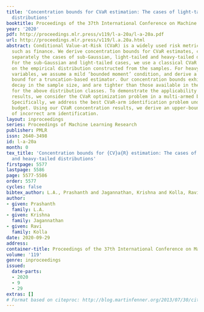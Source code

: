 ```yaml
---
title: 'Concentration bounds for CVaR estimation: The cases of light-tailed and heavy-tailed
  distributions'
booktitle: Proceedings of the 37th International Conference on Machine Learning
year: '2020'
pdf: http://proceedings.mlr.press/v119/l-a-20a/l-a-20a.pdf
url: http://proceedings.mlr.press/v119/l.a.20a.html
abstract: Conditional Value-at-Risk (CVaR) is a widely used risk metric in applications
  such as finance. We derive concentration bounds for CVaR estimates, considering
  separately the cases of sub-Gaussian, light-tailed and heavy-tailed distributions.
  For the sub-Gaussian and light-tailed cases, we use a classical CVaR estimator based
  on the empirical distribution constructed from the samples. For heavy-tailed random
  variables, we assume a mild ‘bounded moment’ condition, and derive a concentration
  bound for a truncation-based estimator. Our concentration bounds exhibit exponential
  decay in the sample size, and are tighter than those available in the literature
  for the above distribution classes. To demonstrate the applicability of our concentration
  results, we consider the CVaR optimization problem in a multi-armed bandit setting.
  Specifically, we address the best CVaR-arm identification problem under a fixed
  budget. Using our CVaR concentration results, we derive an upper-bound on the probability
  of incorrect arm identification.
layout: inproceedings
series: Proceedings of Machine Learning Research
publisher: PMLR
issn: 2640-3498
id: l-a-20a
month: 0
tex_title: 'Concentration bounds for {CV}a{R} estimation: The cases of light-tailed
  and heavy-tailed distributions'
firstpage: 5577
lastpage: 5586
page: 5577-5586
order: 5577
cycles: false
bibtex_author: L.A., Prashanth and Jagannathan, Krishna and Kolla, Ravi
author:
- given: Prashanth
  family: L.A.
- given: Krishna
  family: Jagannathan
- given: Ravi
  family: Kolla
date: 2020-09-29
address: 
container-title: Proceedings of the 37th International Conference on Machine Learning
volume: '119'
genre: inproceedings
issued:
  date-parts:
  - 2020
  - 9
  - 29
extras: []
# Format based on citeproc: http://blog.martinfenner.org/2013/07/30/citeproc-yaml-for-bibliographies/
---
```

